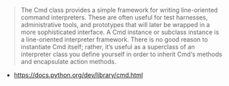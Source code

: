 > The Cmd class provides a simple framework for writing line-oriented command interpreters. These are often useful for test harnesses, administrative tools, and prototypes that will later be wrapped in a more sophisticated interface.
> A Cmd instance or subclass instance is a line-oriented interpreter framework.
> There is no good reason to instantiate Cmd itself; rather, it’s useful as a superclass of an interpreter class you define yourself in order to inherit Cmd‘s methods and encapsulate action methods.

* https://docs.python.org/dev/library/cmd.html
